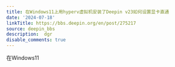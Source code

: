 ```yaml
---
title: 在Windows11上用hyperv虚拟机安装了Deepin v23如何设置显卡直通
date: '2024-07-18'
linkTitle: https://bbs.deepin.org/en/post/275217
source: deepin_bbs
description:  dgr 
disable_comments: true
---
```

在Windows11
